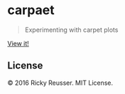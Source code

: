 # carpaet

> Experimenting with carpet plots

[View it!](http://rickyreusser.com/demos/carpet)

## License

&copy; 2016 Ricky Reusser. MIT License.
